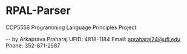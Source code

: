 # RPAL-Parser
COP5556 Programming Language Principles Project

-- by Arkaprava Praharaj
UFID: 4818-1184
Email: apraharaj24@ufl.edu
Phone: 352-871-2587
